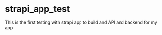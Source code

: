 # strapi_app_test
This is the first testing with strapi app to build and API and backend for my app
